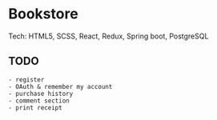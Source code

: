# Bookstore

Tech: HTML5, SCSS, React, Redux, Spring boot, PostgreSQL

## TODO

    - register
    - OAuth & remember my account
    - purchase history
    - comment section
    - print receipt